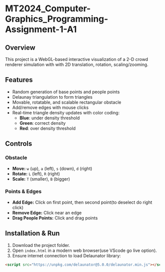 # MT2024_Computer-Graphics_Programming-Assignment-1-A1

## Overview
This project is a WebGL-based interactive visualization of a 2-D crowd renderer simulation with with 2D translation, rotation, scaling/zooming.

## Features
- Random generation of base points and people points
- Delaunay triangulation to form triangles
- Movable, rotatable, and scalable rectangular obstacle
- Add/remove edges with mouse clicks
- Real-time triangle density updates with color coding:
  - **Blue**: under density threshold
  - **Green**: correct density
  - **Red**: over density threshold

## Controls

### Obstacle
- **Move:** `w` (up), `a` (left), `s` (down), `d` (right)
- **Rotate:** `L` (left), `R` (right)
- **Scale:** `T` (smaller), `B` (bigger)

### Points & Edges
- **Add Edge:** Click on first point, then second point(to deselect do right click)
- **Remove Edge:** Click near an edge
- **Drag People Points:** Click and drag points

## Installation & Run
1. Download the project folder.
2. Open `index.html` in a modern web browser(use VScode go live option).
3. Ensure internet connection to load Delaunator library:
```html
<script src="https://unpkg.com/delaunator@5.0.0/delaunator.min.js"></script>
